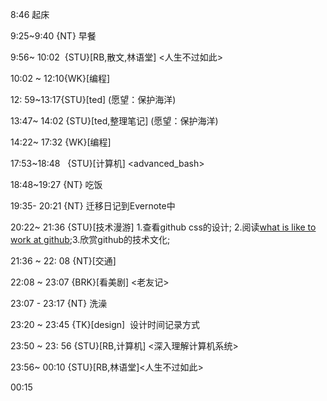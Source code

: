 8:46 起床

9:25~9:40 {NT} 早餐

9:56~ 10:02  {STU}[RB,散文,林语堂] <人生不过如此>

10:02 ~ 12:10{WK}[编程] <WA>

12: 59~13:17{STU}[ted] <OTD>(愿望：保护海洋)

13:47~ 14:02 {STU}[ted,整理笔记] <OTD>(愿望：保护海洋)

14:22~ 17:32 {WK}[编程] <WA>

17:53~18:48   {STU}[计算机] <advanced_bash>

18:48~19:27 {NT} 吃饭

19:35- 20:21 {NT} 迁移日记到Evernote中

20:22~ 21:36 {STU}[技术漫游] 1.查看github css的设计; 2.阅读[what is like to work at github](http://opensoul.org/2012/06/05/whats-it-like-to-work-at-github/);3.欣赏github的技术文化;

21:36 ~ 22: 08 {NT}[交通]

22:08 ~ 23:07 {BRK}[看美剧] <老友记>

23:07 - 23:17 {NT} 洗澡

23:20 ~ 23:45 {TK}[design]  设计时间记录方式

23:50 ~ 23: 56 {STU}[RB,计算机] <深入理解计算机系统>

23:56~ 00:10 {STU}[RB,林语堂]<人生不过如此>

00:15
